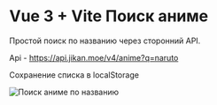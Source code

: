 # Vue 3 + Vite Поиск аниме

Простой поиск по названию через сторонний API.

Api - https://api.jikan.moe/v4/anime?q=naruto

Сохранение списка в localStorage

![Поиск аниме по названию](https://user-images.githubusercontent.com/44471576/176846841-2d7feba3-5aa5-4385-8ea9-3dfabee5cbee.png)
